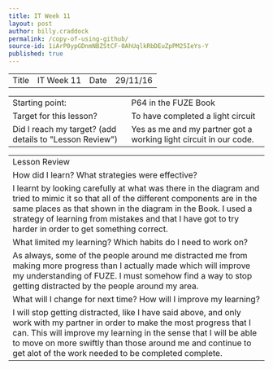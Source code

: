 ```yaml
---
title: IT Week 11
layout: post
author: billy.craddock
permalink: /copy-of-using-github/
source-id: 1iArP0ypGDnmNBZStCF-0AhUqlkRbDEuZpPM25IeYs-Y
published: true
---
```

<table>
  <tr>
    <td>Title</td>
    <td>IT Week 11</td>
    <td>Date</td>
    <td>29/11/16</td>
  </tr>
</table>


<table>
  <tr>
    <td>Starting point:</td>
    <td>P64 in the FUZE Book</td>
  </tr>
  <tr>
    <td>Target for this lesson?</td>
    <td>To have completed a light circuit</td>
  </tr>
  <tr>
    <td>Did I reach my target? 
(add details to "Lesson Review")</td>
    <td> Yes as me and my partner got a working light circuit in our code.</td>
  </tr>
</table>


<table>
  <tr>
    <td>Lesson Review</td>
  </tr>
  <tr>
    <td>How did I learn? What strategies were effective? </td>
  </tr>
  <tr>
    <td>I learnt by looking carefully at what was there in the diagram and tried to mimic it so that all of the different components are in the same places as that shown in the diagram in the Book. I used a strategy of learning from mistakes and that I have got to try harder in order to get something correct.</td>
  </tr>
  <tr>
    <td>What limited my learning? Which habits do I need to work on? </td>
  </tr>
  <tr>
    <td>As always, some of the people around me distracted me from making more progress than I actually made which will improve my understanding of FUZE. I must somehow find a way to stop getting distracted by the people around my area.</td>
  </tr>
  <tr>
    <td>What will I change for next time? How will I improve my learning?</td>
  </tr>
  <tr>
    <td>I will stop getting distracted, like I have said above, and only work with my partner in order to make the most progress that I can. This will improve my learning in the sense that I will be able to move on more swiftly than those around me and continue to get alot of the work needed to be completed complete.</td>
  </tr>
</table>


